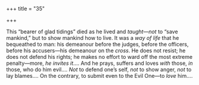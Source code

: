 +++
title = "35"

+++

This “bearer of glad tidings” died as he lived and *taught*—*not* to “save mankind,” but to show mankind how to live. It was a *way of life* that he bequeathed to man: his demeanour before the judges, before the officers, before his accusers—his demeanour on the *cross*. He does not resist; he does not defend his rights; he makes no effort to ward off the most extreme penalty—more, *he invites it*.... And he prays, suffers and loves *with* those, *in* those, who do him evil.... *Not* to defend one’s self, *not* to show anger, *not* to lay blames.... On the contrary, to submit even to the Evil One—to *love* him....
